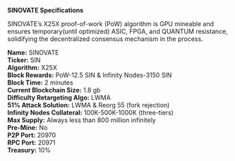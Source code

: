 **SINOVATE Specifications**

SINOVATE’s X25X proof-of-work (PoW) algorithm is GPU mineable and ensures temporary(until optimized) ASIC, FPGA, and QUANTUM resistance, solidifying the decentralized consensus mechanism in the process.





**Name:** SINOVATE  
**Ticker:** SIN  
**Algorithm:** X25X  
**Block Rewards:** PoW-12.5 SIN & Infinity Nodes-3150 SIN  
**Block Time:** 2 minutes  
**Current Blockchain Size:** 1.8 gb  
**Difficulty Retargeting Algo:** LWMA  
**51% Attack Solution:** LWMA & Reorg 55 (fork rejection)  
**Infinity Nodes Collateral:** 100K-500K-1000K (three-tiers)   
**Max Supply:** Always less than 800 million infinitely  
**Pre-Mine:** No  
**P2P Port:** 20970  
**RPC Port:** 20971  
**Treasury:** 10%
